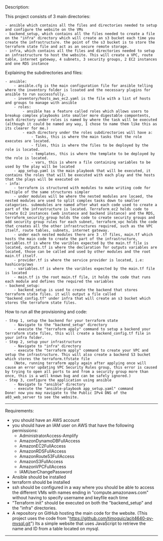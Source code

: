 Description:

This project consists of 3 main directories:

    - ansible which contains all the files and directories needed to setup and configure the website on the VMs
    - backend_setup, which contains all the files needed to create a file on the "infra" directory which will create an s3 bucket each time you create the infrastructure. the point of the s3 bucket is to store the terraform state file and act as an secure remote storage.
    - infra, which contains all the files and directories needed to setup an infrastructure to host the website. This will create a VPC, route table, internet gateway, 4 subnets, 3 security groups, 2 EC2 instances and one RDS instance
    
Explaining the subdirectories and files:

    - ansible:
        - ansible.cfg is the main configuration file for ansible telling where the inventory folder is lcoated and the necessary plugins for ansible to run successfully.
        - inventory/hosts_aws_ec2.yaml is the file with a list of hosts and groups to manage with ansible
        - roles:
            - ansible has a feature called roles which allows users to breakup complex playbooks into smaller more digestable compontents, each directory under roles is named by where the task will be executed (although it could be named any way, I chose to name them like this as its clearer for me.)
            - each directory under the roles subdirectories will have a:
                - Tasks, this is where the main tasks that the role executes are located.
                - files, this is where the files to be deployed by the role is located.
                - templates, this is where the template to be deployed by the role is located.
                - vars, this is where a file containing variables to be used by the play will be located
        - app_setup.yaml is the main playbook that will be executed, it contains the roles that will be executed with each play and the hosts that the plays will be executed on
    - infa:
        - terraform is structured with modules to make writing code for multiple of the same structures simpler
        - under modules will be where the nested modules are locaed, the nested modules are used to split complex tasks down to smaller catagories. submodules are named after what each code used to create a part of the infrastructure is located. Terraform_ec2 holds code to create Ec2 instances (web instance and backend instance) and the RDS, terraform_security_group holds the code to create security groups and add security group rules for each subnet, terraform_vpc holds the code that creates all the other infrastructures required, such as the VPC itself, route tables, subnets, internet gateway.
        - under each nested modules there are 3 .tf files, main.tf which hosts the main code to create the part of the infrastructure, variables.tf is where the varibles expected by the main.tf file is located, outputs.tf is where the declaration for outputs variables are located, those can be called and used by other modules and the root main.tf itself.
        - provider.tf is where the service provider is located, i.e: hashicorp/aws
        - variables.tf is where the varibles expected by the main.tf file is located
        - main.tf is the root main.tf file, it holds the code that runs each module and defines the required the variables
    - backend_setup:
        - backend_setup is used to create the backend that stores terraform state files. it will output a file called "backend_config.tf" under infra that will create an s3 bucket which stores the terraform state files.

How to run all the provisioning and code:

    - Step 1, setup the backend for your terraform state
        - Navigate to the "backend_setup" directory
        - execute the "terraform apply" command to setup a backend your terraform state files, this will create a backend_config.tf file in your infra folder.
    - Step 2, setup your infrastructure
        - Navigate to "infra" directory
        - execute the "terraform apply" command to create your VPC and setup the infrastructure. This will also create a backend S3 bucket which stores the terraform.tfstate file
        (Note, running terraform apply again after applying once will cause an error updating VPC Security Rules group, this error is caused by trying to open all ports to and from a security group more than once, this is a well known bug and can be safely ignored.)
    - Step 3, configure the application using ansible
        - Navigate to "ansible" directory
        - execute the "ansible-playbook app_setup.yaml" command
    Done! now you may navigate to the Public IPv4 DNS of the a03_web_server to see the website.
___________________________________________
Requirements:

- you should have an AWS account
- you should have an IAM user on AWS that have the following permissions:
    - AdministratorAccess-Amplify
    - AmazonDynamoDBFullAccess
    - AmazonEC2FullAccess
    - AmazonRDSFullAccess
    - AmazonRoute53FullAccess
    - AmazonS3FullAccess
    - AmazonVPCFullAccess
    - IAMUserChangePassword
- Ansible should be installed
- terraform should be installed
- ssh should be configured in a way where you should be able to access the different VMs with names ending in "compute.amazonaws.com" without having to specify username and keyfile each time
- "Terraform init" should be executed on both the "backend_setup" and the "infra" directories.
- A repository on GitHub hosting the main code for the website.
(This project uses the code from "https://github.com/timoguic/acit4640-py-mysql.git") Its a simple website that uses JavaScript to retrieve the name and ID from a table located on mysql.
___________________________________________
